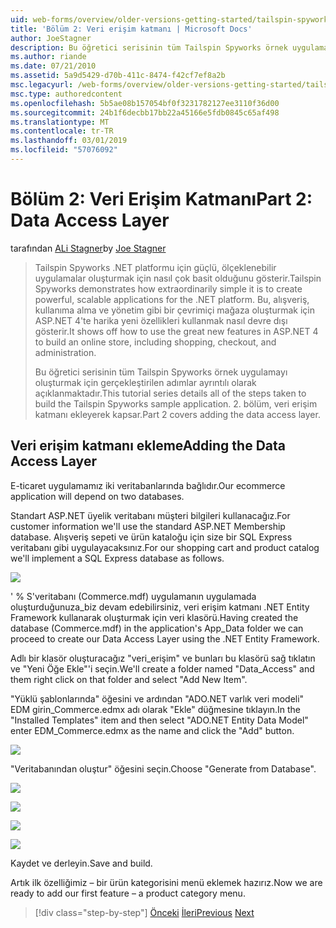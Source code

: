 ```yaml
---
uid: web-forms/overview/older-versions-getting-started/tailspin-spyworks/tailspin-spyworks-part-2
title: 'Bölüm 2: Veri erişim katmanı | Microsoft Docs'
author: JoeStagner
description: Bu öğretici serisinin tüm Tailspin Spyworks örnek uygulamayı oluşturmak için gerçekleştirilen adımlar ayrıntılı olarak açıklanmaktadır. 2. bölüm, veri erişim katmanı ekleyerek kapsar.
ms.author: riande
ms.date: 07/21/2010
ms.assetid: 5a9d5429-d70b-411c-8474-f42cf7ef8a2b
msc.legacyurl: /web-forms/overview/older-versions-getting-started/tailspin-spyworks/tailspin-spyworks-part-2
msc.type: authoredcontent
ms.openlocfilehash: 5b5ae08b157054bf0f3231782127ee3110f36d00
ms.sourcegitcommit: 24b1f6decbb17bb22a45166e5fdb0845c65af498
ms.translationtype: MT
ms.contentlocale: tr-TR
ms.lasthandoff: 03/01/2019
ms.locfileid: "57076092"
---
```

<a name="part-2-data-access-layer"></a><span data-ttu-id="33524-104">Bölüm 2: Veri Erişim Katmanı</span><span class="sxs-lookup"><span data-stu-id="33524-104">Part 2: Data Access Layer</span></span>
====================
<span data-ttu-id="33524-105">tarafından [ALi Stagner](https://github.com/JoeStagner)</span><span class="sxs-lookup"><span data-stu-id="33524-105">by [Joe Stagner](https://github.com/JoeStagner)</span></span>

> <span data-ttu-id="33524-106">Tailspin Spyworks .NET platformu için güçlü, ölçeklenebilir uygulamalar oluşturmak için nasıl çok basit olduğunu gösterir.</span><span class="sxs-lookup"><span data-stu-id="33524-106">Tailspin Spyworks demonstrates how extraordinarily simple it is to create powerful, scalable applications for the .NET platform.</span></span> <span data-ttu-id="33524-107">Bu, alışveriş, kullanıma alma ve yönetim gibi bir çevrimiçi mağaza oluşturmak için ASP.NET 4'te harika yeni özellikleri kullanmak nasıl devre dışı gösterir.</span><span class="sxs-lookup"><span data-stu-id="33524-107">It shows off how to use the great new features in ASP.NET 4 to build an online store, including shopping, checkout, and administration.</span></span>
> 
> <span data-ttu-id="33524-108">Bu öğretici serisinin tüm Tailspin Spyworks örnek uygulamayı oluşturmak için gerçekleştirilen adımlar ayrıntılı olarak açıklanmaktadır.</span><span class="sxs-lookup"><span data-stu-id="33524-108">This tutorial series details all of the steps taken to build the Tailspin Spyworks sample application.</span></span> <span data-ttu-id="33524-109">2. bölüm, veri erişim katmanı ekleyerek kapsar.</span><span class="sxs-lookup"><span data-stu-id="33524-109">Part 2 covers adding the data access layer.</span></span>


## <a id="_Toc260221668"></a>  <span data-ttu-id="33524-110">Veri erişim katmanı ekleme</span><span class="sxs-lookup"><span data-stu-id="33524-110">Adding the Data Access Layer</span></span>

<span data-ttu-id="33524-111">E-ticaret uygulamamız iki veritabanlarında bağlıdır.</span><span class="sxs-lookup"><span data-stu-id="33524-111">Our ecommerce application will depend on two databases.</span></span>

<span data-ttu-id="33524-112">Standart ASP.NET üyelik veritabanı müşteri bilgileri kullanacağız.</span><span class="sxs-lookup"><span data-stu-id="33524-112">For customer information we'll use the standard ASP.NET Membership database.</span></span> <span data-ttu-id="33524-113">Alışveriş sepeti ve ürün kataloğu için size bir SQL Express veritabanı gibi uygulayacaksınız.</span><span class="sxs-lookup"><span data-stu-id="33524-113">For our shopping cart and product catalog we'll implement a SQL Express database as follows.</span></span>

![](tailspin-spyworks-part-2/_static/image1.jpg)

<span data-ttu-id="33524-114">' % S'veritabanı (Commerce.mdf) uygulamanın uygulamada oluşturduğunuza\_biz devam edebilirsiniz, veri erişim katmanı .NET Entity Framework kullanarak oluşturmak için veri klasörü.</span><span class="sxs-lookup"><span data-stu-id="33524-114">Having created the database (Commerce.mdf) in the application's App\_Data folder we can proceed to create our Data Access Layer using the .NET Entity Framework.</span></span>

<span data-ttu-id="33524-115">Adlı bir klasör oluşturacağız "veri\_erişim" ve bunları bu klasörü sağ tıklatın ve "Yeni Öğe Ekle"'i seçin.</span><span class="sxs-lookup"><span data-stu-id="33524-115">We'll create a folder named "Data\_Access" and them right click on that folder and select "Add New Item".</span></span>

<span data-ttu-id="33524-116">"Yüklü şablonlarında" öğesini ve ardından "ADO.NET varlık veri modeli" EDM girin\_Commerce.edmx adı olarak "Ekle" düğmesine tıklayın.</span><span class="sxs-lookup"><span data-stu-id="33524-116">In the "Installed Templates" item and then select "ADO.NET Entity Data Model" enter EDM\_Commerce.edmx as the name and click the "Add" button.</span></span>

![](tailspin-spyworks-part-2/_static/image2.jpg)

<span data-ttu-id="33524-117">"Veritabanından oluştur" öğesini seçin.</span><span class="sxs-lookup"><span data-stu-id="33524-117">Choose "Generate from Database".</span></span>

![](tailspin-spyworks-part-2/_static/image1.png)

![](tailspin-spyworks-part-2/_static/image2.png)

![](tailspin-spyworks-part-2/_static/image3.png)

![](tailspin-spyworks-part-2/_static/image3.jpg)

<span data-ttu-id="33524-118">Kaydet ve derleyin.</span><span class="sxs-lookup"><span data-stu-id="33524-118">Save and build.</span></span>

<span data-ttu-id="33524-119">Artık ilk özelliğimiz – bir ürün kategorisini menü eklemek hazırız.</span><span class="sxs-lookup"><span data-stu-id="33524-119">Now we are ready to add our first feature – a product category menu.</span></span>

> [!div class="step-by-step"]
> <span data-ttu-id="33524-120">[Önceki](tailspin-spyworks-part-1.md)
> [İleri](tailspin-spyworks-part-3.md)</span><span class="sxs-lookup"><span data-stu-id="33524-120">[Previous](tailspin-spyworks-part-1.md)
[Next](tailspin-spyworks-part-3.md)</span></span>
